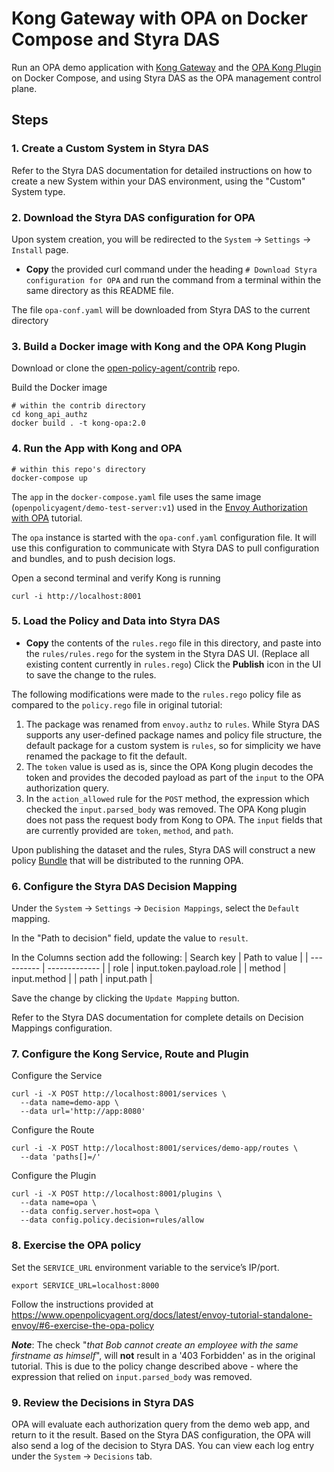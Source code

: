 # Kong Gateway with OPA on Docker Compose and Styra DAS

Run an OPA demo application with [Kong Gateway](https://konghq.com/kong/) and the [OPA Kong Plugin](https://github.com/open-policy-agent/contrib/tree/master/kong_api_authz) on Docker Compose, and using Styra DAS as the OPA management control plane.

## Steps 

### 1. Create a Custom System in Styra DAS

Refer to the Styra DAS documentation for detailed instructions on how to create a new System within your DAS environment, using the "Custom" System type.

### 2. Download the Styra DAS configuration for OPA

Upon system creation, you will be redirected to the `System` -> `Settings` -> `Install` page.

* **Copy** the provided curl command under the heading `# Download Styra configuration for OPA` and run the command from a terminal within the same directory as this README file.

The file `opa-conf.yaml` will be downloaded from Styra DAS to the current directory

### 3. Build a Docker image with Kong and the OPA Kong Plugin

Download or clone the [open-policy-agent/contrib](https://github.com/open-policy-agent/contrib) repo.

Build the Docker image
```
# within the contrib directory
cd kong_api_authz
docker build . -t kong-opa:2.0
```

### 4. Run the App with Kong and OPA

```
# within this repo's directory
docker-compose up
```

The `app` in the `docker-compose.yaml` file uses the same image (`openpolicyagent/demo-test-server:v1`) used in the [Envoy Authorization with OPA](https://www.openpolicyagent.org/docs/latest/envoy-introduction/) tutorial.

The `opa` instance is started with the `opa-conf.yaml` configuration file. It will use this configuration to communicate with Styra DAS to pull configuration and bundles, and to push decision logs.

Open a second terminal and verify Kong is running
```
curl -i http://localhost:8001
```

### 5. Load the Policy and Data into Styra DAS

* **Copy** the contents of the `rules.rego` file in this directory, and paste into the `rules/rules.rego` for the system in the Styra DAS UI.  (Replace all existing content currently in `rules.rego`) Click the **Publish** icon in the UI to save the change to the rules.

The following modifications were made to the `rules.rego` policy file as compared to the `policy.rego` file in original tutorial:
1. The package was renamed from `envoy.authz` to `rules`.  While Styra DAS supports any user-defined package names and policy file structure, the default package for a custom system is `rules`, so for simplicity we have renamed the package to fit the default.
2. The `token` value is used as is, since the OPA Kong plugin decodes the token and provides the decoded payload as part of the `input` to the OPA authorization query.
3. In the `action_allowed` rule for the `POST` method, the expression which checked the `input.parsed_body` was removed.  The OPA Kong plugin does not pass the request body from Kong to OPA. The `input` fields that are currently provided are `token`, `method`, and `path`.

Upon publishing the dataset and the rules, Styra DAS will construct a new policy [Bundle](https://www.openpolicyagent.org/docs/latest/management/#bundles) that will be distributed to the running OPA.

### 6. Configure the Styra DAS Decision Mapping

Under the `System` -> `Settings` -> `Decision Mappings`, select the `Default` mapping.

In the "Path to decision" field, update the value to `result`.

In the Columns section add the following:
| Search key | Path to value |
| ---------- | ------------- |
| role       | input.token.payload.role |
| method     | input.method |
| path       | input.path |

Save the change by clicking the `Update Mapping` button.

Refer to the Styra DAS documentation for complete details on Decision Mappings configuration.

### 7. Configure the Kong Service, Route and Plugin

Configure the Service
```
curl -i -X POST http://localhost:8001/services \
  --data name=demo-app \
  --data url='http://app:8080'
```

Configure the Route
```
curl -i -X POST http://localhost:8001/services/demo-app/routes \
  --data 'paths[]=/'
```

Configure the Plugin
```
curl -i -X POST http://localhost:8001/plugins \
  --data name=opa \
  --data config.server.host=opa \
  --data config.policy.decision=rules/allow
```

### 8. Exercise the OPA policy

Set the `SERVICE_URL` environment variable to the service’s IP/port.

```
export SERVICE_URL=localhost:8000
```

Follow the instructions provided at https://www.openpolicyagent.org/docs/latest/envoy-tutorial-standalone-envoy/#6-exercise-the-opa-policy

_**Note**_: The check "_that Bob cannot create an employee with the same firstname as himself_", will **not** result in a '403 Forbidden' as in the original tutorial. This is due to the policy change described above - where the expression that relied on `input.parsed_body` was removed.

### 9. Review the Decisions in Styra DAS

OPA will evaluate each authorization query from the demo web app, and return to it the result. Based on the Styra DAS configuration, the OPA will also send a log of the decision to Styra DAS. You can view each log entry under the `System` -> `Decisions` tab.
